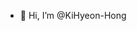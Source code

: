 - 👋 Hi, I’m @KiHyeon-Hong

<!---
KiHyeon-Hong/KiHyeon-Hong is a ✨ special ✨ repository because its `README.md` (this file) appears on your GitHub profile.
You can click the Preview link to take a look at your changes.
--->

